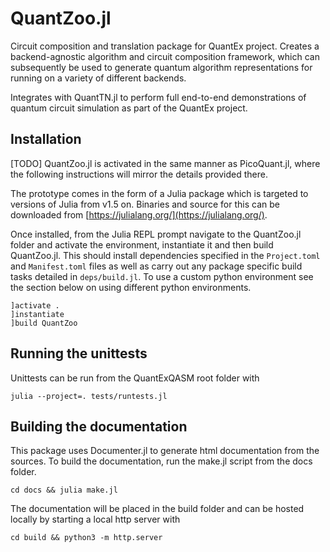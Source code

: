 # QuantZoo.jl

Circuit composition and translation package for QuantEx project.
Creates a backend-agnostic algorithm and circuit composition framework,
which can subsequently be used to generate quantum algorithm representations
for running on a variety of different backends.

Integrates with QuantTN.jl to perform full end-to-end demonstrations
of quantum circuit simulation as part of the QuantEx project.

## Installation
[TODO] QuantZoo.jl is activated in the same manner as PicoQuant.jl, where the 
following instructions will mirror the details provided there.

The prototype comes in the form of a Julia package which is targeted to versions
of Julia from v1.5 on. Binaries and source for this can be downloaded from
[https://julialang.org/](https://julialang.org/).

Once installed, from the Julia REPL prompt navigate to the QuantZoo.jl folder
and activate the environment, instantiate it and then build QuantZoo.jl.
This should install dependencies specified in the `Project.toml` and
`Manifest.toml` files as well as carry out any package specific build tasks
detailed in `deps/build.jl`. To use a custom python environment see the section
below on using different python environments.

```
]activate .
]instantiate
]build QuantZoo
```

## Running the unittests

Unittests can be run from the QuantExQASM root folder with

```
julia --project=. tests/runtests.jl
```

## Building the documentation

This package uses Documenter.jl to generate html documentation from the sources.
To build the documentation, run the make.jl script from the docs folder.

```
cd docs && julia make.jl
```

The documentation will be placed in the build folder and can be hosted locally
by starting a local http server with

```
cd build && python3 -m http.server
```